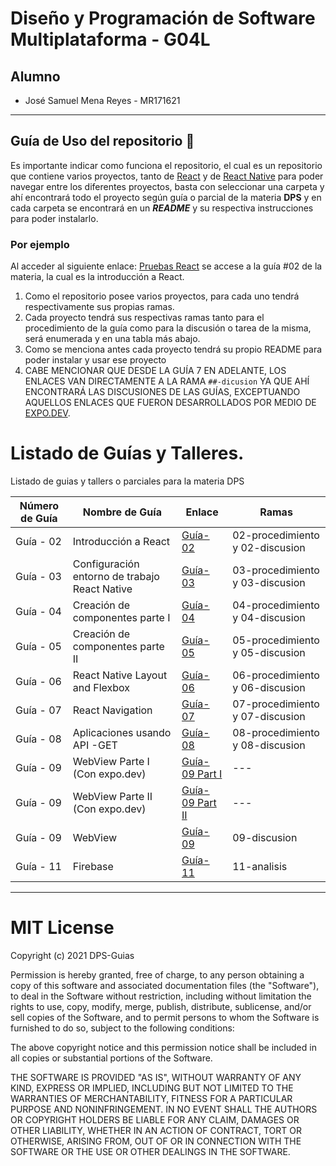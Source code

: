 # Diseño y Programación de Software Multiplataforma - G04L

## Alumno

- José Samuel Mena Reyes - MR171621

---

## Guía de Uso del repositorio 🚨

Es importante indicar como funciona el repositorio, el cual es un repositorio que contiene varios proyectos, tanto de [React](https://es.reactjs.org/) y de [React Native](https://reactnative.dev/) para poder navegar entre los diferentes proyectos, basta con seleccionar una carpeta y ahí encontrará todo el proyecto según guía o parcial de la materia **DPS** y en cada carpeta se encontrará en un **_README_** y su respectiva instrucciones para poder instalarlo.

### Por ejemplo

Al acceder al siguiente enlace: [Pruebas React](https://github.com/JSamuelM/DPS-Guias/tree/main/pruebas-react) se accese a la guía #02 de la materia, la cual es la introducción a React.

1. Como el repositorio posee varios proyectos, para cada uno tendrá respectivamente sus propias ramas.
2. Cada proyecto tendrá sus respectivas ramas tanto para el procedimiento de la guía como para la discusión o tarea de la misma, será enumerada y en una tabla más abajo.
3. Como se menciona antes cada proyecto tendrá su propio README para poder instalar y usar ese proyecto
4. CABE MENCIONAR QUE DESDE LA GUÍA 7 EN ADELANTE, LOS ENLACES VAN DIRECTAMENTE A LA RAMA ```##-dicusion``` YA QUE AHÍ ENCONTRARÁ LAS DISCUSIONES DE LAS GUÍAS, EXCEPTUANDO AQUELLOS ENLACES QUE FUERON DESARROLLADOS POR MEDIO DE [EXPO.DEV](https://expo.dev/).

# Listado de Guías y Talleres.

Listado de guias y tallers o parciales para la materia DPS

| Número de Guía | Nombre de Guía                                | Enlace                                                                         | Ramas                           |
| -------------- | --------------------------------------------- | ------------------------------------------------------------------------------ | ------------------------------- |
| Guía - 02      | Introducción a React                          | [Guía-02](https://github.com/JSamuelM/DPS-Guias/tree/main/pruebas-react)       | 02-procedimiento y 02-discusion |
| Guía - 03      | Configuración entorno de trabajo React Native | [Guía-03](https://github.com/JSamuelM/DPS-Guias/tree/main/cars)                | 03-procedimiento y 03-discusion |
| Guía - 04      | Creación de componentes parte I               | [Guía-04](https://github.com/JSamuelM/DPS-Guias/tree/main/cotizador-prestamos) | 04-procedimiento y 04-discusion |
| Guía - 05      | Creación de componentes parte II              | [Guía-05](https://github.com/JSamuelM/DPS-Guias/tree/main/citas)               | 05-procedimiento y 05-discusion |
| Guía - 06      | React Native Layout and Flexbox               | [Guía-06](https://github.com/JSamuelM/DPS-Guias/tree/main/agencia-viajes)      | 06-procedimiento y 06-discusion |
| Guía - 07      | React Navigation                              | [Guía-07](https://github.com/JSamuelM/DPS-Guias/tree/07-discusion/navegacion)          | 07-procedimiento y 07-discusion |
| Guía - 08      | Aplicaciones usando API -GET                  | [Guía-08](https://github.com/JSamuelM/DPS-Guias/tree/08-discusion/paises)              | 08-procedimiento y 08-discusion |
| Guía - 09      | WebView Parte I (Con expo.dev)                  | [Guía-09 Part I](https://https://snack.expo.dev/@jsammy/e68154)              | --- |
| Guía - 09      | WebView Parte II (Con expo.dev)                  | [Guía-09 Part II](https://snack.expo.dev/@jsammy/guia09-mr171621-04l-partii)              | --- |
| Guía - 09      | WebView                  | [Guía-09](https://github.com/JSamuelM/DPS-Guias/tree/09-discusion/webview)              | 09-discusion |
| Guía - 11      | Firebase                  | [Guía-11](https://github.com/JSamuelM/DPS-Guias/tree/11-analisis/colectores)              | 11-analisis |

---

# MIT License

Copyright (c) 2021 DPS-Guias

Permission is hereby granted, free of charge, to any person obtaining a copy
of this software and associated documentation files (the "Software"), to deal
in the Software without restriction, including without limitation the rights
to use, copy, modify, merge, publish, distribute, sublicense, and/or sell
copies of the Software, and to permit persons to whom the Software is
furnished to do so, subject to the following conditions:

The above copyright notice and this permission notice shall be included in all
copies or substantial portions of the Software.

THE SOFTWARE IS PROVIDED "AS IS", WITHOUT WARRANTY OF ANY KIND, EXPRESS OR
IMPLIED, INCLUDING BUT NOT LIMITED TO THE WARRANTIES OF MERCHANTABILITY,
FITNESS FOR A PARTICULAR PURPOSE AND NONINFRINGEMENT. IN NO EVENT SHALL THE
AUTHORS OR COPYRIGHT HOLDERS BE LIABLE FOR ANY CLAIM, DAMAGES OR OTHER
LIABILITY, WHETHER IN AN ACTION OF CONTRACT, TORT OR OTHERWISE, ARISING FROM,
OUT OF OR IN CONNECTION WITH THE SOFTWARE OR THE USE OR OTHER DEALINGS IN THE
SOFTWARE.
